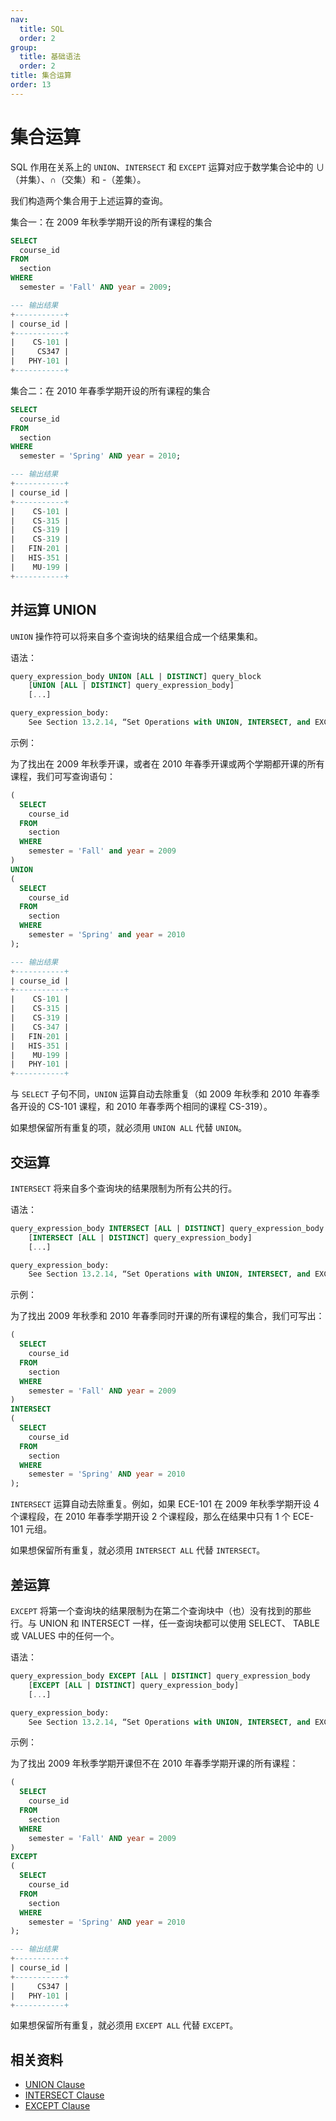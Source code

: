 ```yaml
---
nav:
  title: SQL
  order: 2
group:
  title: 基础语法
  order: 2
title: 集合运算
order: 13
---
```


# 集合运算

SQL 作用在关系上的 `UNION`、`INTERSECT` 和 `EXCEPT` 运算对应于数学集合论中的 ∪（并集）、∩（交集）和 -（差集）。

我们构造两个集合用于上述运算的查询。

集合一：在 2009 年秋季学期开设的所有课程的集合

```sql
SELECT
  course_id
FROM
  section
WHERE
  semester = 'Fall' AND year = 2009;

--- 输出结果
+-----------+
| course_id |
+-----------+
|    CS-101 |
|     CS347 |
|   PHY-101 |
+-----------+
```

集合二：在 2010 年春季学期开设的所有课程的集合

```sql
SELECT
  course_id
FROM
  section
WHERE
  semester = 'Spring' AND year = 2010;

--- 输出结果
+-----------+
| course_id |
+-----------+
|    CS-101 |
|    CS-315 |
|    CS-319 |
|    CS-319 |
|   FIN-201 |
|   HIS-351 |
|    MU-199 |
+-----------+
```

## 并运算 UNION

`UNION` 操作符可以将来自多个查询块的结果组合成一个结果集和。

语法：

```sql
query_expression_body UNION [ALL | DISTINCT] query_block
    [UNION [ALL | DISTINCT] query_expression_body]
    [...]

query_expression_body:
    See Section 13.2.14, “Set Operations with UNION, INTERSECT, and EXCEPT”
```

示例：

为了找出在 2009 年秋季开课，或者在 2010 年春季开课或两个学期都开课的所有课程，我们可写查询语句：

```sql
(
  SELECT
    course_id
  FROM
    section
  WHERE
    semester = 'Fall' and year = 2009
)
UNION
(
  SELECT
    course_id
  FROM
    section
  WHERE
    semester = 'Spring' and year = 2010
);

--- 输出结果
+-----------+
| course_id |
+-----------+
|    CS-101 |
|    CS-315 |
|    CS-319 |
|    CS-347 |
|   FIN-201 |
|   HIS-351 |
|    MU-199 |
|   PHY-101 |
+-----------+
```

与 `SELECT` 子句不同，`UNION` 运算自动去除重复（如 2009 年秋季和 2010 年春季各开设的 CS-101 课程，和 2010 年春季两个相同的课程 CS-319）。

如果想保留所有重复的项，就必须用 `UNION ALL` 代替 `UNION`。

## 交运算

`INTERSECT` 将来自多个查询块的结果限制为所有公共的行。

语法：

```sql
query_expression_body INTERSECT [ALL | DISTINCT] query_expression_body
    [INTERSECT [ALL | DISTINCT] query_expression_body]
    [...]

query_expression_body:
    See Section 13.2.14, “Set Operations with UNION, INTERSECT, and EXCEPT”
```

示例：

为了找出 2009 年秋季和 2010 年春季同时开课的所有课程的集合，我们可写出：

```sql
(
  SELECT
    course_id
  FROM
    section
  WHERE
    semester = 'Fall' AND year = 2009
)
INTERSECT
(
  SELECT
    course_id
  FROM
    section
  WHERE
    semester = 'Spring' AND year = 2010
);
```

`INTERSECT` 运算自动去除重复。例如，如果 ECE-101 在 2009 年秋季学期开设 4 个课程段，在 2010 年春季学期开设 2 个课程段，那么在结果中只有 1 个 ECE-101 元组。

如果想保留所有重复，就必须用 `INTERSECT ALL` 代替 `INTERSECT`。

## 差运算

`EXCEPT` 将第一个查询块的结果限制为在第二个查询块中（也）没有找到的那些行。与 UNION 和 INTERSECT 一样，任一查询块都可以使用 SELECT、 TABLE 或 VALUES 中的任何一个。

语法：

```sql
query_expression_body EXCEPT [ALL | DISTINCT] query_expression_body
    [EXCEPT [ALL | DISTINCT] query_expression_body]
    [...]

query_expression_body:
    See Section 13.2.14, “Set Operations with UNION, INTERSECT, and EXCEPT”
```

示例：

为了找出 2009 年秋季学期开课但不在 2010 年春季学期开课的所有课程：

```sql
(
  SELECT
    course_id
  FROM
    section
  WHERE
    semester = 'Fall' AND year = 2009
)
EXCEPT
(
  SELECT
    course_id
  FROM
    section
  WHERE
    semester = 'Spring' AND year = 2010
);

--- 输出结果
+-----------+
| course_id |
+-----------+
|     CS347 |
|   PHY-101 |
+-----------+
```

如果想保留所有重复，就必须用 `EXCEPT ALL` 代替 `EXCEPT`。

## 相关资料

- [UNION Clause](https://dev.mysql.com/doc/refman/8.0/en/union.html)
- [INTERSECT Clause](https://dev.mysql.com/doc/refman/8.0/en/intersect.html)
- [EXCEPT Clause](https://dev.mysql.com/doc/refman/8.0/en/except.html)
